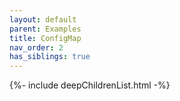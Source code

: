 ```yaml
---
layout: default
parent: Examples
title: ConfigMap
nav_order: 2
has_siblings: true
---
```

{%- include deepChildrenList.html -%}